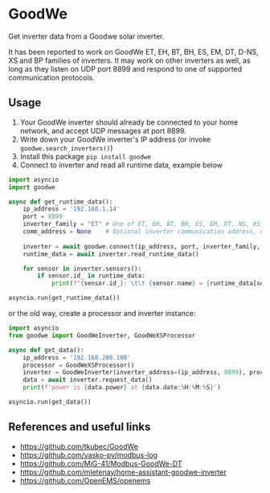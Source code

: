 # GoodWe
Get inverter data from a Goodwe solar inverter.

It has been reported to work on GoodWe ET, EH, BT, BH, ES, EM, DT, D-NS, XS and BP families of inverters.
It may work on other inverters as well, as long as they listen on UDP port 8899 and respond to one of supported communication protocols.

## Usage
1. Your GoodWe inverter should already be connected to your home network, and accept UDP messages at port 8899.
2. Write down your GoodWe inverter's IP address (or invoke `goodwe.search_inverters()`)
3. Install this package `pip install goodwe`
4. Connect to inverter and read all runtime data, example below

```python
import asyncio
import goodwe

async def get_runtime_data():
    ip_address = '192.168.1.14'
    port = 8899
    inverter_family = "ET" # One of ET, EH, BT, BH, ES, EM, DT, NS, XS, BP or None to detect family automatically
    comm_address = None    # Optional inverter communication address, defaults to 247 for ET/EH inverters 127 for DT/D-NS/XS inverters
    
    inverter = await goodwe.connect(ip_address, port, inverter_family, comm_address)
    runtime_data = await inverter.read_runtime_data()

    for sensor in inverter.sensors():
        if sensor.id_ in runtime_data:
            print(f"{sensor.id_}: \t\t {sensor.name} = {runtime_data[sensor.id_]} {sensor.unit}")

asyncio.run(get_runtime_data())
```
or the old way, create a processor and inverter instance:
```python
import asyncio
from goodwe import GoodWeInverter, GoodWeXSProcessor

async def get_data():
    ip_address = '192.168.200.100'
    processor = GoodWeXSProcessor()
    inverter = GoodWeInverter(inverter_address=(ip_address, 8899), processor=processor)
    data = await inverter.request_data()
    print(f'power is {data.power} at {data.date:%H:%M:%S}')

asyncio.run(get_data())
```
## References and useful links

- https://github.com/tkubec/GoodWe
- https://github.com/yasko-pv/modbus-log
- https://github.com/MiG-41/Modbus-GoodWe-DT
- https://github.com/mletenay/home-assistant-goodwe-inverter
- https://github.com/OpenEMS/openems

